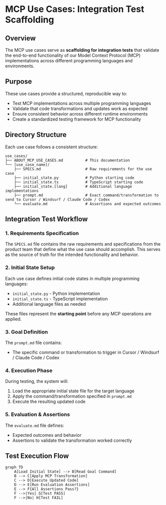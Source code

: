 # MCP Use Cases: Integration Test Scaffolding

## Overview

The MCP use cases serve as **scaffolding for integration tests** that validate the end-to-end functionality of our Model Context Protocol (MCP) implementations across different programming languages and environments.

## Purpose

These use cases provide a structured, reproducible way to:
- Test MCP implementations across multiple programming languages
- Validate that code transformations and updates work as expected
- Ensure consistent behavior across different runtime environments
- Create a standardized testing framework for MCP functionality

## Directory Structure

Each use case follows a consistent structure:

```
use_cases/
├── ABOUT_MCP_USE_CASES.md          # This documentation
└── [use_case_name]/
    ├── SPECS.md                    # Raw requirements for the use case
    ├── initial_state.py            # Python starting code
    ├── initial_state.ts            # TypeScript starting code
    ├── initial_state.[lang]        # Additional language implementations
    ├── prompt.md                   # Exact command/transformation to send to Cursor / Windsurf / Claude Code / Codex
    └── evaluate.md                 # Assertions and expected outcomes
```

## Integration Test Workflow

### 1. **Requirements Specification**
The `SPECS.md` file contains the raw requirements and specifications from the product team that define what the use case should accomplish. This serves as the source of truth for the intended functionality and behavior.

### 2. **Initial State Setup**
Each use case defines initial code states in multiple programming languages:
- `initial_state.py` - Python implementation
- `initial_state.ts` - TypeScript implementation
- Additional language files as needed

These files represent the **starting point** before any MCP operations are applied.

### 3. **Goal Definition**
The `prompt.md` file contains:
- The specific command or transformation to trigger in Cursor / Windsurf / Claude Code / Codex

### 4. **Execution Phase**
During testing, the system will:
1. Load the appropriate initial state file for the target language
2. Apply the command/transformation specified in `prompt.md`
3. Execute the resulting updated code

### 5. **Evaluation & Assertions**
The `evaluate.md` file defines:
- Expected outcomes and behavior
- Assertions to validate the transformation worked correctly

## Test Execution Flow

```mermaid
graph TD
    A[Load Initial State] --> B[Read Goal Command]
    B --> C[Apply MCP Transformation]
    C --> D[Execute Updated Code]
    D --> E[Run Evaluation Assertions]
    E --> F{All Assertions Pass?}
    F -->|Yes| G[Test PASS]
    F -->|No| H[Test FAIL]
```
